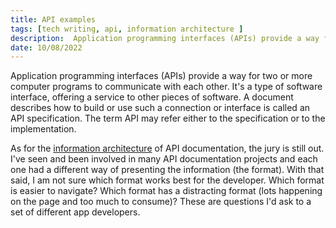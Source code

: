 ```yaml
---
title: API examples
tags: [tech writing, api, information architecture ]
description:  Application programming interfaces (APIs) provide a way for two or more computer programs to communicate with each other. It's a type of software interface, offering a service to other pieces of software.
date: 10/08/2022
---
```


Application programming interfaces (APIs) provide a way for two or more computer programs to communicate with each other. It's a type of software interface, offering a service to other pieces of software. A document describes how to build or use such a connection or interface is called an API specification. The term API may refer either to the specification or to the implementation.

As for the [information architecture](/portfolio/blog/2022/10/04/information-architecture) of API documentation, the jury is still out.  I've seen and been involved in many API documentation projects and each one had a different way of presenting the information (the format).  With that said, I am not sure which format works best for the developer.  Which format is easier to navigate?  Which format has a distracting format (lots happening on the page and too much to consume)? These are questions I'd ask to a set of different app developers.  

